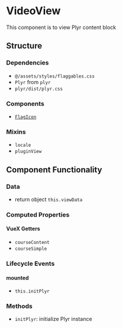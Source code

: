 VideoView
===============
This component is to view Plyr content block

## Structure

### Dependencies
* `@/assets/styles/flaggables.css`
* `Plyr` from `plyr`
* `plyr/dist/plyr.css`

### Components
* [`FlagIcon`](../../course/flag/flag-icon)

### Mixins
* `locale`
* `pluginView`

Component Functionality
---------
### Data
- return object `this.viewData`

### Computed Properties
#### VueX Getters
- `courseContent`
- `courseSimple`

### Lifecycle Events
#### mounted
-  `this.initPlyr` 

### Methods
- `initPlyr`: initialize Plyr instance  
